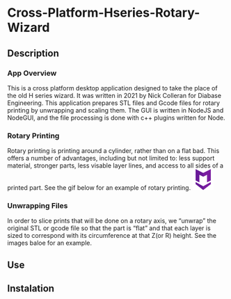 # Cross-Platform-Hseries-Rotary-Wizard

## Description
### App Overview
This is a cross platform desktop application designed to take the place of the old H series wizard. It was written in 2021 by Nick Colleran for Diabase Engineering.
This application prepares STL files and Gcode files for rotary printing by unwrapping and scaling them. The GUI is written in NodeJS and NodeGUI, and the file processing is done with c++ plugins written for Node.
### Rotary Printing
Rotary printing is printing around a cylinder, rather than on a flat bad. This offers a number of advantages, including but not limited to: less support material, stronger parts, less visable layer lines, and access to all sides of a printed part. See the gif below for an example of rotary printing.
![alt text][logo]

### Unwrapping Files
In order to slice prints that will be done on a rotary axis, we “unwrap” the original STL or gcode file so that the part is “flat” and that each layer is sized to correspond with its circumference at that Z(or R) height. See the images baloe for an example. 
## Use

## Instalation


[logo]: https://github.com/adam-p/markdown-here/raw/master/src/common/images/icon48.png "Logo Title Text 2"
